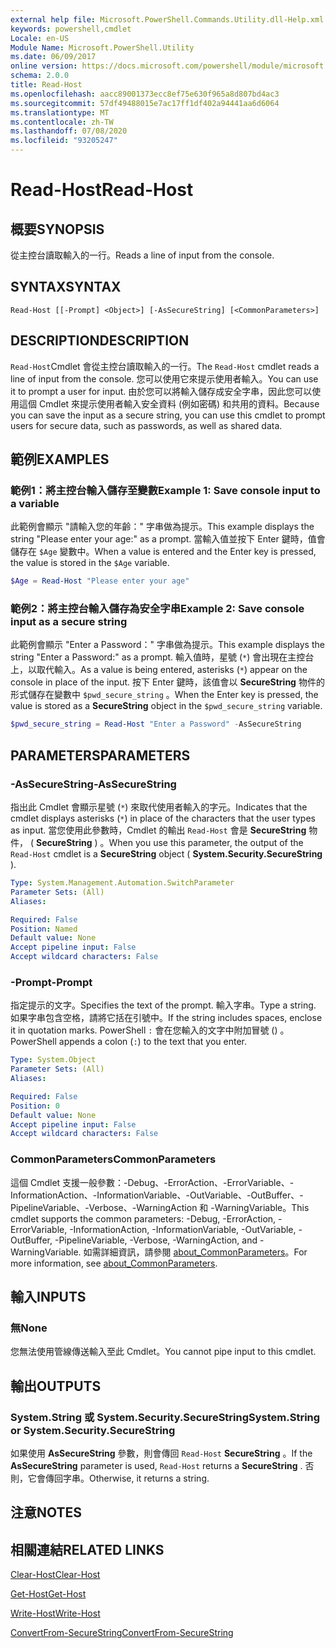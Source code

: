 ```yaml
---
external help file: Microsoft.PowerShell.Commands.Utility.dll-Help.xml
keywords: powershell,cmdlet
Locale: en-US
Module Name: Microsoft.PowerShell.Utility
ms.date: 06/09/2017
online version: https://docs.microsoft.com/powershell/module/microsoft.powershell.utility/read-host?view=powershell-7&WT.mc_id=ps-gethelp
schema: 2.0.0
title: Read-Host
ms.openlocfilehash: aacc89001373ecc8ef75e630f965a8d807bd4ac3
ms.sourcegitcommit: 57df49488015e7ac17ff1df402a94441aa6d6064
ms.translationtype: MT
ms.contentlocale: zh-TW
ms.lasthandoff: 07/08/2020
ms.locfileid: "93205247"
---
```

# <span data-ttu-id="121d1-103">Read-Host</span><span class="sxs-lookup"><span data-stu-id="121d1-103">Read-Host</span></span>

## <span data-ttu-id="121d1-104">概要</span><span class="sxs-lookup"><span data-stu-id="121d1-104">SYNOPSIS</span></span>
<span data-ttu-id="121d1-105">從主控台讀取輸入的一行。</span><span class="sxs-lookup"><span data-stu-id="121d1-105">Reads a line of input from the console.</span></span>

## <span data-ttu-id="121d1-106">SYNTAX</span><span class="sxs-lookup"><span data-stu-id="121d1-106">SYNTAX</span></span>

```
Read-Host [[-Prompt] <Object>] [-AsSecureString] [<CommonParameters>]
```

## <span data-ttu-id="121d1-107">DESCRIPTION</span><span class="sxs-lookup"><span data-stu-id="121d1-107">DESCRIPTION</span></span>

<span data-ttu-id="121d1-108">`Read-Host`Cmdlet 會從主控台讀取輸入的一行。</span><span class="sxs-lookup"><span data-stu-id="121d1-108">The `Read-Host` cmdlet reads a line of input from the console.</span></span> <span data-ttu-id="121d1-109">您可以使用它來提示使用者輸入。</span><span class="sxs-lookup"><span data-stu-id="121d1-109">You can use it to prompt a user for input.</span></span> <span data-ttu-id="121d1-110">由於您可以將輸入儲存成安全字串，因此您可以使用這個 Cmdlet 來提示使用者輸入安全資料 (例如密碼) 和共用的資料。</span><span class="sxs-lookup"><span data-stu-id="121d1-110">Because you can save the input as a secure string, you can use this cmdlet to prompt users for secure data, such as passwords, as well as shared data.</span></span>

## <span data-ttu-id="121d1-111">範例</span><span class="sxs-lookup"><span data-stu-id="121d1-111">EXAMPLES</span></span>

### <span data-ttu-id="121d1-112">範例1：將主控台輸入儲存至變數</span><span class="sxs-lookup"><span data-stu-id="121d1-112">Example 1: Save console input to a variable</span></span>

<span data-ttu-id="121d1-113">此範例會顯示 "請輸入您的年齡：" 字串做為提示。</span><span class="sxs-lookup"><span data-stu-id="121d1-113">This example displays the string "Please enter your age:" as a prompt.</span></span> <span data-ttu-id="121d1-114">當輸入值並按下 Enter 鍵時，值會儲存在 `$Age` 變數中。</span><span class="sxs-lookup"><span data-stu-id="121d1-114">When a value is entered and the Enter key is pressed, the value is stored in the `$Age` variable.</span></span>

```powershell
$Age = Read-Host "Please enter your age"
```

### <span data-ttu-id="121d1-115">範例2：將主控台輸入儲存為安全字串</span><span class="sxs-lookup"><span data-stu-id="121d1-115">Example 2: Save console input as a secure string</span></span>

<span data-ttu-id="121d1-116">此範例會顯示 "Enter a Password：" 字串做為提示。</span><span class="sxs-lookup"><span data-stu-id="121d1-116">This example displays the string "Enter a Password:" as a prompt.</span></span> <span data-ttu-id="121d1-117">輸入值時，星號 (`*`) 會出現在主控台上，以取代輸入。</span><span class="sxs-lookup"><span data-stu-id="121d1-117">As a value is being entered, asterisks (`*`) appear on the console in place of the input.</span></span> <span data-ttu-id="121d1-118">按下 Enter 鍵時，該值會以 **SecureString** 物件的形式儲存在變數中 `$pwd_secure_string` 。</span><span class="sxs-lookup"><span data-stu-id="121d1-118">When the Enter key is pressed, the value is stored as a **SecureString** object in the `$pwd_secure_string` variable.</span></span>

```powershell
$pwd_secure_string = Read-Host "Enter a Password" -AsSecureString
```

## <span data-ttu-id="121d1-119">PARAMETERS</span><span class="sxs-lookup"><span data-stu-id="121d1-119">PARAMETERS</span></span>

### <span data-ttu-id="121d1-120">-AsSecureString</span><span class="sxs-lookup"><span data-stu-id="121d1-120">-AsSecureString</span></span>

<span data-ttu-id="121d1-121">指出此 Cmdlet 會顯示星號 (`*`) 來取代使用者輸入的字元。</span><span class="sxs-lookup"><span data-stu-id="121d1-121">Indicates that the cmdlet displays asterisks (`*`) in place of the characters that the user types as input.</span></span> <span data-ttu-id="121d1-122">當您使用此參數時，Cmdlet 的輸出 `Read-Host` 會是 **SecureString** 物件， ( **SecureString** ) 。</span><span class="sxs-lookup"><span data-stu-id="121d1-122">When you use this parameter, the output of the `Read-Host` cmdlet is a **SecureString** object ( **System.Security.SecureString** ).</span></span>

```yaml
Type: System.Management.Automation.SwitchParameter
Parameter Sets: (All)
Aliases:

Required: False
Position: Named
Default value: None
Accept pipeline input: False
Accept wildcard characters: False
```

### <span data-ttu-id="121d1-123">-Prompt</span><span class="sxs-lookup"><span data-stu-id="121d1-123">-Prompt</span></span>

<span data-ttu-id="121d1-124">指定提示的文字。</span><span class="sxs-lookup"><span data-stu-id="121d1-124">Specifies the text of the prompt.</span></span>
<span data-ttu-id="121d1-125">輸入字串。</span><span class="sxs-lookup"><span data-stu-id="121d1-125">Type a string.</span></span>
<span data-ttu-id="121d1-126">如果字串包含空格，請將它括在引號中。</span><span class="sxs-lookup"><span data-stu-id="121d1-126">If the string includes spaces, enclose it in quotation marks.</span></span>
<span data-ttu-id="121d1-127">PowerShell `:` 會在您輸入的文字中附加冒號 () 。</span><span class="sxs-lookup"><span data-stu-id="121d1-127">PowerShell appends a colon (`:`) to the text that you enter.</span></span>

```yaml
Type: System.Object
Parameter Sets: (All)
Aliases:

Required: False
Position: 0
Default value: None
Accept pipeline input: False
Accept wildcard characters: False
```

### <span data-ttu-id="121d1-128">CommonParameters</span><span class="sxs-lookup"><span data-stu-id="121d1-128">CommonParameters</span></span>

<span data-ttu-id="121d1-129">這個 Cmdlet 支援一般參數：-Debug、-ErrorAction、-ErrorVariable、-InformationAction、-InformationVariable、-OutVariable、-OutBuffer、-PipelineVariable、-Verbose、-WarningAction 和 -WarningVariable。</span><span class="sxs-lookup"><span data-stu-id="121d1-129">This cmdlet supports the common parameters: -Debug, -ErrorAction, -ErrorVariable, -InformationAction, -InformationVariable, -OutVariable, -OutBuffer, -PipelineVariable, -Verbose, -WarningAction, and -WarningVariable.</span></span> <span data-ttu-id="121d1-130">如需詳細資訊，請參閱 [about_CommonParameters](https://go.microsoft.com/fwlink/?LinkID=113216)。</span><span class="sxs-lookup"><span data-stu-id="121d1-130">For more information, see [about_CommonParameters](https://go.microsoft.com/fwlink/?LinkID=113216).</span></span>

## <span data-ttu-id="121d1-131">輸入</span><span class="sxs-lookup"><span data-stu-id="121d1-131">INPUTS</span></span>

### <span data-ttu-id="121d1-132">無</span><span class="sxs-lookup"><span data-stu-id="121d1-132">None</span></span>

<span data-ttu-id="121d1-133">您無法使用管線傳送輸入至此 Cmdlet。</span><span class="sxs-lookup"><span data-stu-id="121d1-133">You cannot pipe input to this cmdlet.</span></span>

## <span data-ttu-id="121d1-134">輸出</span><span class="sxs-lookup"><span data-stu-id="121d1-134">OUTPUTS</span></span>

### <span data-ttu-id="121d1-135">System.String 或 System.Security.SecureString</span><span class="sxs-lookup"><span data-stu-id="121d1-135">System.String or System.Security.SecureString</span></span>

<span data-ttu-id="121d1-136">如果使用 **AsSecureString** 參數，則會傳回 `Read-Host` **SecureString** 。</span><span class="sxs-lookup"><span data-stu-id="121d1-136">If the **AsSecureString** parameter is used, `Read-Host` returns a **SecureString** .</span></span> <span data-ttu-id="121d1-137">否則，它會傳回字串。</span><span class="sxs-lookup"><span data-stu-id="121d1-137">Otherwise, it returns a string.</span></span>

## <span data-ttu-id="121d1-138">注意</span><span class="sxs-lookup"><span data-stu-id="121d1-138">NOTES</span></span>

## <span data-ttu-id="121d1-139">相關連結</span><span class="sxs-lookup"><span data-stu-id="121d1-139">RELATED LINKS</span></span>

[<span data-ttu-id="121d1-140">Clear-Host</span><span class="sxs-lookup"><span data-stu-id="121d1-140">Clear-Host</span></span>](../microsoft.powershell.core/clear-host.md)

[<span data-ttu-id="121d1-141">Get-Host</span><span class="sxs-lookup"><span data-stu-id="121d1-141">Get-Host</span></span>](Get-Host.md)

[<span data-ttu-id="121d1-142">Write-Host</span><span class="sxs-lookup"><span data-stu-id="121d1-142">Write-Host</span></span>](Write-Host.md)

[<span data-ttu-id="121d1-143">ConvertFrom-SecureString</span><span class="sxs-lookup"><span data-stu-id="121d1-143">ConvertFrom-SecureString</span></span>](../Microsoft.PowerShell.Security/ConvertFrom-SecureString.md)
